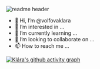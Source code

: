 
![readme header](https://github.com/volfovaklara/volfovaklara/assets/139559885/68900a80-d5f1-4cd4-8989-86b6db006c4b)

- 👋 Hi, I’m @volfovaklara
- 👀 I’m interested in ...
- 🌱 I’m currently learning ...
- 💞️ I’m looking to collaborate on ...
- 📫 How to reach me ...



[![Klára's github activity graph](https://github-readme-activity-graph.vercel.app/graph?username=volfovaklara)](https://github.com/ashutosh00710/github-readme-activity-graph)
